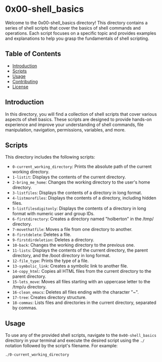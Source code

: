# 0x00-shell_basics

Welcome to the 0x00-shell_basics directory! This directory contains a series of shell scripts that cover the basics of shell commands and operations. Each script focuses on a specific topic and provides examples and explanations to help you grasp the fundamentals of shell scripting.

## Table of Contents
- [Introduction](#introduction)
- [Scripts](#scripts)
- [Usage](#usage)
- [Contributing](#contributing)
- [License](#license)

## Introduction
In this directory, you will find a collection of shell scripts that cover various aspects of shell basics. These scripts are designed to provide hands-on experience and improve your understanding of shell commands, file manipulation, navigation, permissions, variables, and more.

## Scripts
This directory includes the following scripts:

- `0-current_working_directory`: Prints the absolute path of the current working directory.
- `1-listit`: Displays the contents of the current directory.
- `2-bring_me_home`: Changes the working directory to the user's home directory.
- `3-listfiles`: Displays the contents of a directory in long format.
- `4-listmorefiles`: Displays the contents of a directory, including hidden files.
- `5-listfilesdigitonly`: Displays the contents of a directory in long format with numeric user and group IDs.
- `6-firstdirectory`: Creates a directory named "holberton" in the /tmp/ directory.
- `7-movethatfile`: Moves a file from one directory to another.
- `8-firstdelete`: Deletes a file.
- `9-firstdirdeletion`: Deletes a directory.
- `10-back`: Changes the working directory to the previous one.
- `11-lists`: Displays the contents of the current directory, the parent directory, and the /boot directory in long format.
- `12-file_type`: Prints the type of a file.
- `13-symbolic_link`: Creates a symbolic link to another file.
- `14-copy_html`: Copies all HTML files from the current directory to the parent directory.
- `15-lets_move`: Moves all files starting with an uppercase letter to the /tmp/u directory.
- `16-clean_emacs`: Deletes all files ending with the character "~".
- `17-tree`: Creates directory structure.
- `18-commas`: Lists files and directories in the current directory, separated by commas.

## Usage
To use any of the provided shell scripts, navigate to the `0x00-shell_basics` directory in your terminal and execute the desired script using the `./` notation followed by the script's filename. For example:

```shell
./0-current_working_directory

